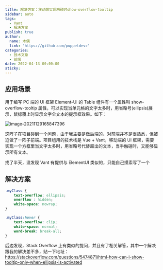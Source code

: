 ```yaml
---
title: 解决方案：移动端实现触碰时show-overflow-tooltip
sidebar: auto
tags:
  - Vant
  - 解决方案
publish: true
author:
  name: 木偶
  link: 'https://github.com/puppetdevz'
categories:
  - 技术文章
  - 前端
date: 2022-04-13 00:00:00
sticky:
---
```



<!-- more -->


## 应用场景

用于编写 PC 端的 UI 框架 Element-UI 的 Table 组件有一个属性叫 show-overflow-tooltip 属性，可以实现当单元格的文字太多时，用省略号(ellipsis)展示，鼠标覆上时显示文字全文本的提示框效果。如下：

![image-20211129165847396](http://img.puppetdev.top/image/note/a3ad5f8cec0fbac62c27424dbae96a64.png)

这阵子在项目碰到一个问题，由于我主要是做后端的，对前端并不是很熟悉，但被迫做了一阵子前端。项目组用的技术栈是 Vue + Vant，移动端的 UI 框架，需要实现一个方框里当文字太多时，用省略号代替超出的文本，当手触碰时，又能够显示所有文本。

找了半天，没发现 Vant 有提供与 ElementUI 类似的，只能自己摸索写了一个

## 解决方案

~~~css
.myClass {
    text-overflow: ellipsis;
    overflow : hidden;
    white-space: nowrap;
}

.myClass:hover {
    text-overflow: clip;
    white-space: normal;
    word-break: break-all;
}
~~~

后边发现，Stack Overflow 上有类似的提问，并且有了相关解答，其中一个解决跟我的解决差不多，贴一下地址：https://stackoverflow.com/questions/5474871/html-how-can-i-show-tooltip-only-when-ellipsis-is-activated

